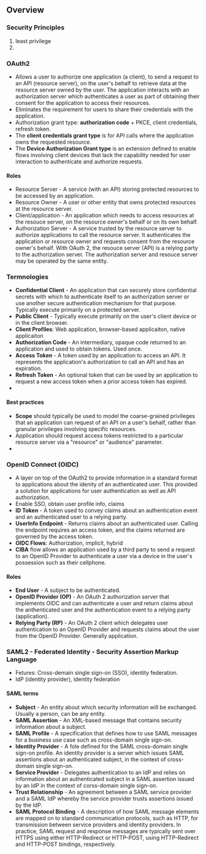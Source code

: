 ## Overview
### Security Principles
1. least privilege
2. 

### OAuth2
* Allows a user to authorize one application (a client), to send a request to an API (resource server), on the user's behalf to retrieve data at the resource server owned by the user. The application interacts with an authorization server which authenticates a user as part of obtaining their consent for the application to access their resources.
* Eliminates the requirement for users to share their credentials with the application.
* Authorization grant type: **authorization code** + PKCE, client credentials, refresh token.
* The **client credentials grant type** is for API calls where the application owns the requested resource.
* The **Device Authorization Grant type** is an extension defined to enable flows involving client devices that lack the capability needed for user interaction to authenticate and authorize requests.

#### Roles
* Resource Server - A service (with an API) storing protected resources to be accessed by an application.
* Resource Owner - A user or other entity that owns protected resources at the resource server.
* Client/application - An application which needs to access resources at the resouce server, on the resource owner's behalf or on its own behalf.
* Authorization Server - A service trusted by the resource server to authorize applications to call the resource server. It authenticates the application or resource owner and requests consent from the resource owner's behalf. With OAuth 2, the resouce server (API) is a relying party to the authorization server. The authorization server and resouce server may be operated by the same entity.

### Termnologies
* **Confidential Client** - An application that can securely store confidential secrets with which to authenticate itself to an authorization server or use another secure authentication mechanism for that purpose. Typically execute primarily on a protected server.
* **Public Client** - Typically execute primarily on the user's client device or in the client browser.
* **Client Profiles**: Web application, browser-based applicaiton, native applicaiton
* **Authorization Code** - An intermediary, opaque code returned to an application and used to obtain tokens. Used once.
* **Access Token** - A token used by an application to access an API. It represents the application's authorization to call an API and has an expiration.
* **Refresh Token** - An optional token that can be used by an application to request a new access token when a prior access token has expired.
* 

#### Best practices
* **Scope** should typically be used to model the coarse-grained privileges that an application can request of an API on a user's behalf, rather than granular privileges involving specific resources.
* Application should request access tokens restricted to a particular resource server via a "resource" or "audience" parameter.
* 

### OpenID Connect (OIDC)
* A layer on top of the OAuth2 to provide information in a standard format to applications about the idenity of an authenticated user. This provided a solution for applications for user authentication as well as API authorization.
* Enable SSO, obtain user profile info, claims
* **ID Token** - A token used to convey claims about an authentication event and an authenticated user to a relying party.
* **UserInfo Endpoint** - Returns claims about an authenticated user. Calling the endpoint requires an access token, and the claims returned are governed by the access token.
* **OIDC Flows**: Authorization, implicit, hybrid
* **CIBA** flow allows an application used by a third party to send a request to an OpenID Provider to authenticate a user via a device in the user's possession such as their cellphone.

#### Roles
* **End User** - A subject to be authenticated.
* **OpenID Provider (OP)** - An OAuth 2 authorization server that implements OIDC and can authenticate a user and return claims about the anthenticated user and the authentication event to a relying party (application).
* **Relying Party (RP)** - An OAuth 2 client which delegates user authentication to an OpenID Provider and requests claims about the user from the OpenID Provider. Generally application.




### SAML2 - Federated Identity - Security Assertion Markup Language
* Fetures: Cross-demain single sign-on (SSO), identity federation.
* IdP (identity provider), identity federation

#### SAML terms
* **Subject** - An entity about which security information will be exchanged. Usually a person, can be any entity.
* **SAML Assertion** - An XML-based message that contains security information about a subject.
* **SAML Profile** - A specification that defines how to use SAML messages for a business use case such as cross-domain single sign-on.
* **Identity Provider** - A fole defined for the SAML cross-domain single sign-on profile. An identity provider is a server which issues SAML assertions about an authenticated subject, in the context of cross-domain single sign-on.
* **Service Provider** - Delegates authentication to an IdP and relies on information about an authenticated subject in a SAML assertion issued by an IdP in the context of corss-domain single sign-on.
* **Trust Relationship** - An agreement between a SAML service provider and a SAML IdP whereby the service provider trusts assertions issued by the IdP.
* **SAML Protocol Binding** - A description of how SAML message elements are mapped on to standard communication protocols, such as HTTP, for transmission between service providers and identity providers. In practice, SAML request and response messages are typically sent over HTTPS using either HTTP-Redirect or HTTP-POST, using HTTP-Redirect and HTTP-POST bindings, respectively.


